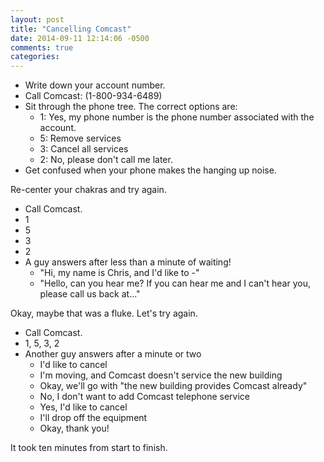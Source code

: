 ```yaml
---
layout: post
title: "Cancelling Comcast"
date: 2014-09-11 12:14:06 -0500
comments: true
categories: 
---
```


- Write down your account number.
- Call Comcast: (1-800-934-6489)
- Sit through the phone tree. The correct options are:
	- 1: Yes, my phone number is the phone number associated with the account.
	- 5: Remove services
	- 3: Cancel all services
	- 2: No, please don't call me later.
- Get confused when your phone makes the hanging up noise.

Re-center your chakras and try again.

- Call Comcast.
- 1
- 5
- 3
- 2
- A guy answers after less than a minute of waiting! 
	- "Hi, my name is Chris, and I'd like to -"
	- "Hello, can you hear me? If you can hear me and I can't hear you, please call us back at..."

Okay, maybe that was a fluke. Let's try again.

- Call Comcast.
- 1, 5, 3, 2
- Another guy answers after a minute or two
	- I'd like to cancel
	- I'm moving, and Comcast doesn't service the new building
	- Okay, we'll go with "the new building provides Comcast already"
	- No, I don't want to add Comcast telephone service
	- Yes, I'd like to cancel
	- I'll drop off the equipment
	- Okay, thank you!

It took ten minutes from start to finish. 
